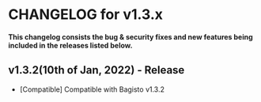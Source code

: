 # CHANGELOG for v1.3.x

#### This changelog consists the bug & security fixes and new features being included in the releases listed below.

## **v1.3.2(10th of Jan, 2022)** - Release

* [Compatible] Compatible with Bagisto v1.3.2